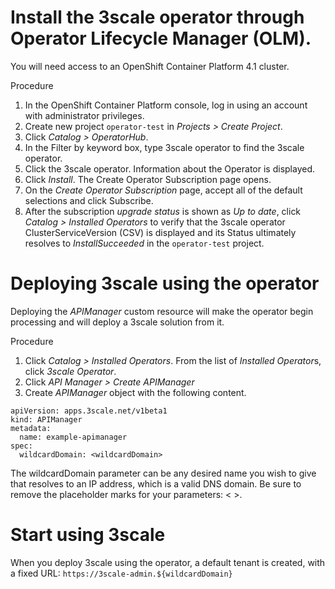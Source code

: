 # Install the 3scale operator through Operator Lifecycle Manager (OLM).

You will need access to an OpenShift Container Platform 4.1 cluster.

Procedure
1. In the OpenShift Container Platform console, log in using an account with administrator privileges.
1. Create new project `operator-test` in *Projects > Create Project*.
1. Click *Catalog > OperatorHub*.
1. In the Filter by keyword box, type 3scale operator to find the 3scale operator.
1. Click the 3scale operator. Information about the Operator is displayed.
1. Click *Install*. The Create Operator Subscription page opens.
1. On the *Create Operator Subscription* page, accept all of the default selections and click Subscribe.
1. After the subscription *upgrade status* is shown as *Up to date*, click *Catalog > Installed Operators* to verify that the 3scale operator ClusterServiceVersion (CSV) is displayed and its Status ultimately resolves to _InstallSucceeded_ in the `operator-test` project.

# Deploying 3scale using the operator
Deploying the *APIManager* custom resource will make the operator begin processing and will deploy a 3scale solution from it.

Procedure
1. Click *Catalog > Installed Operators*. From the list of *Installed Operator*s, click _3scale Operator_. 
1. Click *API Manager > Create APIManager*
1. Create *APIManager* object with the following content.

```
apiVersion: apps.3scale.net/v1beta1
kind: APIManager
metadata:
  name: example-apimanager
spec:
  wildcardDomain: <wildcardDomain>
```

The wildcardDomain parameter can be any desired name you wish to give that resolves to an IP address, which is a valid DNS domain. Be sure to remove the placeholder marks for your parameters: < >.

# Start using 3scale

When you deploy 3scale using the operator, a default tenant is created, with a fixed URL: `https://3scale-admin.${wildcardDomain}`
